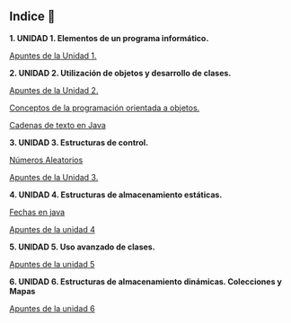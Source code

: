 
## Indice 🚀

**1. UNIDAD 1. Elementos de un programa informático.**

  [Apuntes de la Unidad 1.](TEMA1/Apuntes.md)

**2. UNIDAD 2. Utilización de objetos y desarrollo de clases.**

  [Apuntes de la Unidad 2.](TEMA2/Apuntes.md)

  [Conceptos de la programación orientada a objetos.](TEMA2/conceptosPOO.md)

  [Cadenas de texto en Java](TEMA2/Strings.md)

**3. UNIDAD 3. Estructuras de control.**
  
  [Números Aleatorios](TEMA3/Aleatorios.md)
  
  [Apuntes de la Unidad 3.](TEMA3/Apuntes.md)

**4. UNIDAD 4. Estructuras de almacenamiento estáticas.**

  [Fechas en java](TEMA4/FechasJava.md)

  [Apuntes de la unidad 4](TEMA4/Apuntes.md)

**5. UNIDAD 5. Uso avanzado de clases.**

[Apuntes de la unidad 5](TEMA5/Apuntes.md)

**6. UNIDAD 6. Estructuras de almacenamiento dinámicas. Colecciones y Mapas**

[Apuntes de la unidad 6](TEMA6/Apuntes.md)
